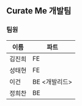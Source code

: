 ## Curate Me 개발팀

### 팀원

| 이름 | 파트 |
|-----|-----|
| 김진희 | FE |
| 성태현 | FE |
| 이건 | BE <개발리드> |
| 정희찬 | BE |

<!--

**Here are some ideas to get you started:**

🙋‍♀️ A short introduction - what is your organization all about?
🌈 Contribution guidelines - how can the community get involved?
👩‍💻 Useful resources - where can the community find your docs? Is there anything else the community should know?
🍿 Fun facts - what does your team eat for breakfast?
🧙 Remember, you can do mighty things with the power of [Markdown](https://docs.github.com/github/writing-on-github/getting-started-with-writing-and-formatting-on-github/basic-writing-and-formatting-syntax)
-->
